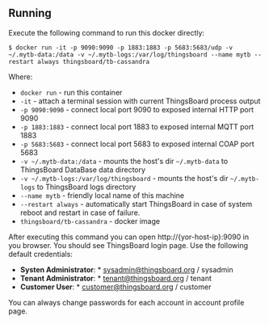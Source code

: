 ## Running

Execute the following command to run this docker directly:

`$ docker run -it -p 9090:9090 -p 1883:1883 -p 5683:5683/udp -v ~/.mytb-data:/data -v ~/.mytb-logs:/var/log/thingsboard --name mytb --restart always thingsboard/tb-cassandra`

Where:

- `docker run` - run this container
- `-it` - attach a terminal session with current ThingsBoard process output
- `-p 9090:9090` - connect local port 9090 to exposed internal HTTP port 9090
- `-p 1883:1883` - connect local port 1883 to exposed internal MQTT port 1883
- `-p 5683:5683` - connect local port 5683 to exposed internal COAP port 5683
- `-v ~/.mytb-data:/data` - mounts the host's dir `~/.mytb-data` to ThingsBoard DataBase data directory
- `-v ~/.mytb-logs:/var/log/thingsboard` - mounts the host's dir `~/.mytb-logs` to ThingsBoard logs directory
- `--name mytb` - friendly local name of this machine
- `--restart always` - automatically start ThingsBoard in case of system reboot and restart in case of failure.
- `thingsboard/tb-cassandra` - docker image

After executing this command you can open http://{yor-host-ip}:9090 in you browser. You should see ThingsBoard login page. Use the following default credentials:

- **Systen Administrator**: * [sysadmin@thingsboard.org](mailto:sysadmin@thingsboard.org) / sysadmin
- **Tenant Administrator**: * [tenant@thingsboard.org](mailto:enant@thingsboard.org) / tenant
- **Customer User**: * [customer@thingsboard.org](mailto:customer@thingsboard.org) / customer

You can always change passwords for each account in account profile page.